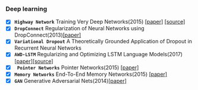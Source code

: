 ### Deep learning
- [x] **`Highway Network`** Training Very Deep Networks(2015) [[paper]](http://papers.nips.cc/paper/5850-training-very-deep-networks.pdf) [[source]](http://people.idsia.ch/~rupesh/very_deep_learning/)
- [x] **`DropConnect`** Regularization of Neural Networks using DropConnect(2013)[[paper]](http://proceedings.mlr.press/v28/wan13.pdf)
- [x] **`Variational Dropout`** A Theoretically Grounded Application of Dropout in Recurrent Neural Networks
- [x] **`AWD-LSTM`** Regularizing and Optimizing LSTM Language Models(2017)[[paper]](https://arxiv.org/abs/1708.02182)[[source]](https://github.com/salesforce/awd-lstm-lm)
- [x] **` Pointer Networks`** Pointer Networks(2015) [[paper]](https://arxiv.org/pdf/1506.03134.pdf)
- [x] **`Memory Networks`** End-To-End Memory Networks(2015) [[paper]](https://arxiv.org/pdf/1503.08895.pdf)
- [x] **`GAN`** Generative Adversarial Nets(2014)[[paper]](https://arxiv.org/pdf/1406.2661.pdf)

